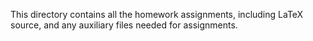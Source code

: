 This directory contains all the homework assignments, including LaTeX source, and any auxiliary files needed for assignments.

